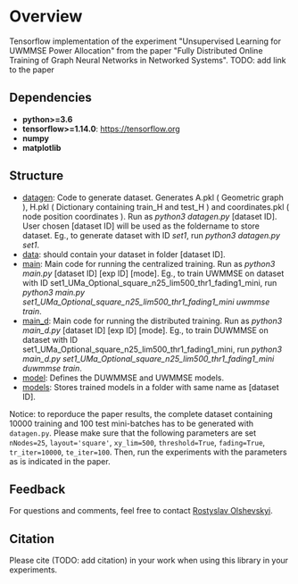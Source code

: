 # Overview
Tensorflow implementation of the experiment "Unsupervised Learning for UWMMSE Power Allocation" from the paper "Fully Distributed Online Training of Graph Neural Networks in Networked Systems". TODO: add link to the paper

## Dependencies

* **python>=3.6**
* **tensorflow>=1.14.0**: https://tensorflow.org
* **numpy**
* **matplotlib**

## Structure
* [datagen](https://github.com/RostyslavUA/Unrolled-WMMSE-distr/blob/master/datagen.py): Code to generate dataset. Generates A.pkl ( Geometric graph ), H.pkl ( Dictionary containing train_H and test_H ) and coordinates.pkl ( node position coordinates ).  Run as *python3 datagen.py* \[dataset ID\]. User chosen \[dataset ID\] will be used as the foldername to store dataset. Eg., to generate dataset with ID *set1*, run *python3 datagen.py set1*.
* [data](https://github.com/RostyslavUA/Unrolled-WMMSE-distr/tree/master/data): should contain your dataset in folder \[dataset ID\]. 
* [main](https://github.com/RostyslavUA/Unrolled-WMMSE-distr/blob/master/main.py): Main code for running the centralized training. Run as *python3 main.py* \[dataset ID\] \[exp ID\] \[mode\]. Eg., to train UWMMSE on dataset with ID set1_UMa_Optional_square_n25_lim500_thr1_fading1_mini, run *python3 main.py set1_UMa_Optional_square_n25_lim500_thr1_fading1_mini uwmmse train*.
* [main_d](https://github.com/RostyslavUA/Unrolled-WMMSE-distr/blob/master/main.py): Main code for running the distributed training. Run as *python3 main_d.py* \[dataset ID\] \[exp ID\] \[mode\]. Eg., to train DUWMMSE on dataset with ID set1_UMa_Optional_square_n25_lim500_thr1_fading1_mini, run *python3 main_d.py set1_UMa_Optional_square_n25_lim500_thr1_fading1_mini duwmmse train*.
* [model](https://github.com/RostyslavUA/Unrolled-WMMSE-distr/blob/master/model.py): Defines the DUWMMSE and UWMMSE models.
* [models](https://github.com/RostyslavUA/Unrolled-WMMSE-distr/tree/master/models): Stores trained models in a folder with same name as \[dataset ID\].


Notice: to reporduce the paper results, the complete dataset containing 10000 training and 100 test mini-batches has to be generated with `datagen.py`. Please make sure that the following parameters are set `nNodes=25`, `layout='square'`, `xy_lim=500`, `threshold=True`, `fading=True`, `tr_iter=10000`, `te_iter=100`. Then, run the experiments with the parameters as is indicated in the paper.

## Feedback
For questions and comments, feel free to contact [Rostyslav Olshevskyi](mailto:ro22@rice.edu).

## Citation
Please cite (TODO: add citation) in your work when using this library in your experiments.
